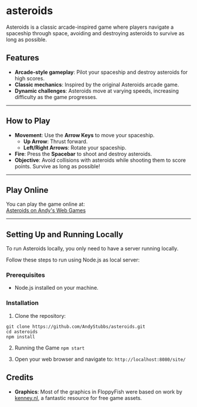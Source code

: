 # asteroids

Asteroids is a classic arcade-inspired game where players navigate a spaceship through space, avoiding and destroying asteroids to survive as long as possible.

## Features
- **Arcade-style gameplay**: Pilot your spaceship and destroy asteroids for high scores.
- **Classic mechanics**: Inspired by the original Asteroids arcade game.
- **Dynamic challenges**: Asteroids move at varying speeds, increasing difficulty as the game progresses.

---

## How to Play
- **Movement**: Use the **Arrow Keys** to move your spaceship.
  - **Up Arrow**: Thrust forward.
  - **Left/Right Arrows**: Rotate your spaceship.
- **Fire**: Press the **Spacebar** to shoot and destroy asteroids.
- **Objective**: Avoid collisions with asteroids while shooting them to score points. Survive as long as possible!

---

## Play Online
You can play the game online at:  
[Asteroids on Andy's Web Games](https://www.andyswebgames.com/games/asteroids)

---

## Setting Up and Running Locally

To run Asteroids locally, you only need to have a server running locally.

Follow these steps to run using Node.js as local server:

### Prerequisites
- Node.js installed on your machine.

### Installation
1. Clone the repository:
```
git clone https://github.com/AndyStubbs/asteroids.git
cd asteroids
npm install
```

2. Running the Game
```npm start```

3. Open your web browser and navigate to:
```http://localhost:8080/site/```


## Credits

- **Graphics**: Most of the graphics in FloppyFish were based on work by [kenney.nl](https://kenney.nl), a fantastic resource for free game assets.
